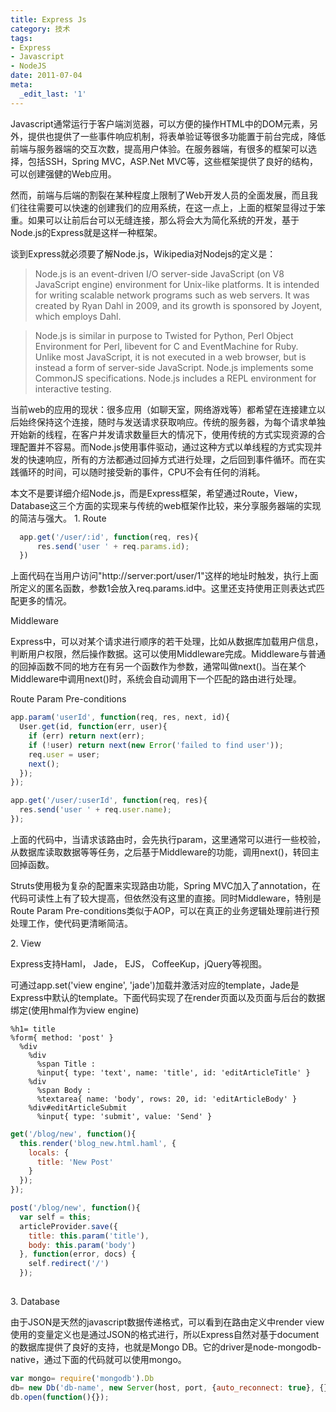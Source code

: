 ```yaml
---
title: Express Js
category: 技术
tags:
- Express
- Javascript
- NodeJS
date: 2011-07-04
meta:
  _edit_last: '1'
---
```

Javascript通常运行于客户端浏览器，可以方便的操作HTML中的DOM元素，另外，提供也提供了一些事件响应机制，将表单验证等很多功能置于前台完成，降低前端与服务器端的交互次数，提高用户体验。在服务器端，有很多的框架可以选择，包括SSH，Spring MVC，ASP.Net MVC等，这些框架提供了良好的结构，可以创建强健的Web应用。

然而，前端与后端的割裂在某种程度上限制了Web开发人员的全面发展，而且我们往往需要可以快速的创建我们的应用系统，在这一点上，上面的框架显得过于笨重。如果可以让前后台可以无缝连接，那么将会大为简化系统的开发，基于Node.js的Express就是这样一种框架。

谈到Express就必须要了解Node.js，Wikipedia对Nodejs的定义是：
> Node.js is an event-driven I/O server-side JavaScript (on V8 JavaScript engine) environment for Unix-like platforms. It is intended for writing scalable network programs such as web servers. It was created by Ryan Dahl in 2009, and its growth is sponsored by Joyent, which employs Dahl.

> Node.js is similar in purpose to Twisted for Python, Perl Object Environment for Perl, libevent for C and EventMachine for Ruby. Unlike most JavaScript, it is not executed in a web browser, but is instead a form of server-side JavaScript. Node.js implements some CommonJS specifications. Node.js includes a REPL environment for interactive testing.

当前web的应用的现状：很多应用（如聊天室，网络游戏等）都希望在连接建立以后始终保持这个连接，随时与发送请求获取响应。传统的服务器，为每个请求单独开始新的线程，在客户并发请求数量巨大的情况下，使用传统的方式实现资源的合理配置并不容易。而Node.js使用事件驱动，通过这种方式以单线程的方式实现并发的快速响应，所有的方法都通过回掉方式进行处理，之后回到事件循环。而在实践循环的时间，可以随时接受新的事件，CPU不会有任何的消耗。

本文不是要详细介绍Node.js，而是Express框架，希望通过Route，View，Database这三个方面的实现来与传统的web框架作比较，来分享服务器端的实现的简洁与强大。
1\. Route

```js
  app.get('/user/:id', function(req, res){
      res.send('user ' + req.params.id);
  })
```
上面代码在当用户访问"http://server:port/user/1"这样的地址时触发，执行上面所定义的匿名函数，参数1会放入req.params.id中。这里还支持使用正则表达式匹配更多的情况。

Middleware

Express中，可以对某个请求进行顺序的若干处理，比如从数据库加载用户信息，判断用户权限，然后操作数据。这可以使用Middleware完成。Middleware与普通的回掉函数不同的地方在有另一个函数作为参数，通常叫做next()。当在某个Middleware中调用next()时，系统会自动调用下一个匹配的路由进行处理。

Route Param Pre-conditions

```js
app.param('userId', function(req, res, next, id){
  User.get(id, function(err, user){
    if (err) return next(err);
    if (!user) return next(new Error('failed to find user'));
    req.user = user;
    next();
  });
});

app.get('/user/:userId', function(req, res){
  res.send('user ' + req.user.name);
});
```

上面的代码中，当请求该路由时，会先执行param，这里通常可以进行一些校验，从数据库读取数据等等任务，之后基于Middleware的功能，调用next()，转回主回掉函数。

Struts使用极为复杂的配置来实现路由功能，Spring MVC加入了annotation，在代码可读性上有了较大提高，但依然没有这里的直接。同时Middleware，特别是Route Param Pre-conditions类似于AOP，可以在真正的业务逻辑处理前进行预处理工作，使代码更清晰简洁。

2\. View

Express支持Haml， Jade， EJS， CoffeeKup，jQuery等视图。

可通过app.set('view engine', 'jade')加载并激活对应的template，Jade是Express中默认的template。下面代码实现了在render页面以及页面与后台的数据绑定(使用hmal作为view engine)

```haml
%h1= title
%form{ method: 'post' }
  %div
    %div
      %span Title :
      %input{ type: 'text', name: 'title', id: 'editArticleTitle' }
    %div
      %span Body :
      %textarea{ name: 'body', rows: 20, id: 'editArticleBody' }
    %div#editArticleSubmit
      %input{ type: 'submit', value: 'Send' }
```

```js
get('/blog/new', function(){
  this.render('blog_new.html.haml', {
    locals: {
      title: 'New Post'
    }
  });
});

post('/blog/new', function(){
  var self = this;
  articleProvider.save({
    title: this.param('title'),
    body: this.param('body')
  }, function(error, docs) {
    self.redirect('/')
  });
  
```  
3\. Database

由于JSON是天然的javascript数据传递格式，可以看到在路由定义中render view使用的变量定义也是通过JSON的格式进行，所以Express自然对基于document的数据库提供了良好的支持，也就是Mongo DB。它的driver是node-mongodb-native，通过下面的代码就可以使用mongo。

```js
var mongo= require('mongodb').Db
db= new Db('db-name', new Server(host, port, {auto_reconnect: true}, {}));
db.open(function(){});
```